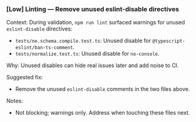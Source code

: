 ### [Low] Linting — Remove unused eslint-disable directives

Context: During validation, `npm run lint` surfaced warnings for unused `eslint-disable` directives:

- `tests/ne.schema.compile.test.ts`: Unused disable for `@typescript-eslint/ban-ts-comment`.
- `tests/normalize.test.ts`: Unused disable for `no-console`.

Why: Unused disables can hide real issues later and add noise to CI.

Suggested fix:
- Remove the unused `eslint-disable` comments in the two files above.

Notes:
- Not blocking; warnings only. Address when touching these files next.

